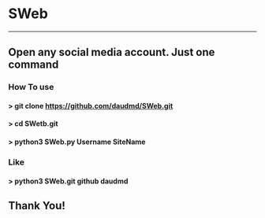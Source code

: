 # SWeb
***
## Open any social media account. Just one command
### How To use
#### > git clone https://github.com/daudmd/SWeb.git
#### > cd SWetb.git
#### > python3 SWeb.py Username SiteName
### Like
#### > python3 SWeb.git github daudmd
## Thank You! 

